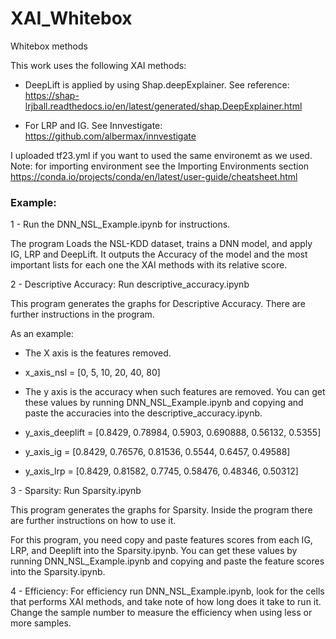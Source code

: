 # XAI_Whitebox
Whitebox methods


This work uses the following XAI methods:
 - DeepLift is applied by using Shap.deepExplainer. See reference: https://shap-lrjball.readthedocs.io/en/latest/generated/shap.DeepExplainer.html

- For LRP and IG. See Innvestigate: https://github.com/albermax/innvestigate


I uploaded tf23.yml if you want to used the same environemt as we used. 
Note: for importing environment see the Importing Environments section https://conda.io/projects/conda/en/latest/user-guide/cheatsheet.html 


### Example: 

1 - Run the DNN_NSL_Example.ipynb for instructions.

  The program Loads the NSL-KDD dataset, trains a DNN model, and apply IG, LRP and DeepLift. It outputs the Accuracy of the model and the most important lists for each one the XAI methods with its relative score.

2 - Descriptive Accuracy: Run descriptive_accuracy.ipynb

  This program generates the graphs for Descriptive Accuracy. There are further instructions in the program.
  
  As an example: 
  
  - The X axis is the features removed.
  
  - x_axis_nsl = [0, 5, 10, 20, 40, 80] 
  
  - The y axis is the accuracy when such features are removed. You can get these values by running DNN_NSL_Example.ipynb and copying and paste the accuracies into the  descriptive_accuracy.ipynb.
  
  - y_axis_deeplift = [0.8429,	0.78984,	0.5903,	0.690888,	0.56132,	0.5355]
  
  - y_axis_ig = [0.8429,	0.76576,	0.81536,	0.5544,	0.6457,	0.49588]
  
  - y_axis_lrp = [0.8429,	0.81582,	0.7745,	0.58476,	0.48346,	0.50312]

3 - Sparsity: Run Sparsity.ipynb

This program generates the graphs for Sparsity. Inside the program there are further instructions on how to use it.

For this program, you need copy and paste features scores from each IG, LRP, and Deeplift into the Sparsity.ipynb. You can get these values by running DNN_NSL_Example.ipynb and copying and paste the feature scores into the Sparsity.ipynb.

4 - Efficiency: For efficiency run DNN_NSL_Example.ipynb, look for the cells that performs XAI methods, and take note of how long does it take to run it. Change the sample number to measure the efficiency when using less or more samples.




